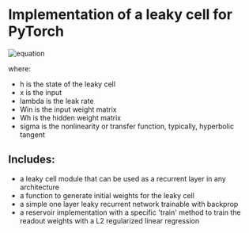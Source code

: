 # Implementation of a leaky cell for PyTorch

![equation](http://latex.codecogs.com/gif.image?\dpi{110}&space;h_{t}&space;=&space;\sigma&space;((1-\lambda)h_{t-1}&space;&plus;&space;\lambda&space;(W_{in}x_{t}&space;&plus;&space;W_h&space;h_{t-1})&space;))

where:
- h is the state of the leaky cell
- x is the input
- lambda is the leak rate
- Win is the input weight matrix
- Wh is the hidden weight matrix
- sigma is the nonlinearity or transfer function, typically, hyperbolic tangent

Includes:
----------
- a leaky cell module that can be used as a recurrent layer in any architecture
- a function to generate initial weights for the leaky cell
- a simple one layer leaky recurrent network trainable with backprop
- a reservoir implementation with a specific 'train' method to train the readout weights with a L2 regularized linear regression
